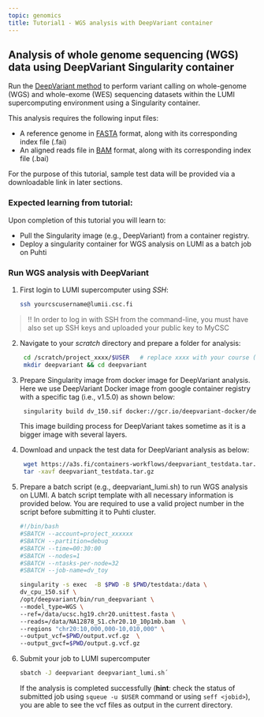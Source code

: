 ```yaml
---
topic: genomics
title: Tutorial1 - WGS analysis with DeepVariant container 
---
```


## Analysis of whole genome sequencing (WGS) data using DeepVariant Singularity container
Run the [DeepVariant method](https://github.com/google/deepvariant) to perform variant calling on whole-genome (WGS) and whole-exome (WES) sequencing datasets within the LUMI supercomputing environment using a Singularity container.

This analysis requires the following input files:
   - A reference genome in [FASTA](https://en.wikipedia.org/wiki/FASTA_format) format, along with its corresponding index file (.fai)
   - An aligned reads file in [BAM](http://genome.sph.umich.edu/wiki/BAM) format, along with its corresponding index file (.bai)

For the purpose of this tutorial, sample test data will be provided via a downloadable link in later sections.

### Expected learning from tutorial:
Upon completion of this tutorial you will learn to: 
- Pull the Singularity image (e.g., DeepVariant) from a container registry.
- Deploy a singularity container for WGS analysis on LUMI as a batch job on Puhti

### Run WGS analysis with DeepVariant 

1. First login to LUMI supercomputer using *SSH*:
   ```bash
   ssh yourcscusername@lumii.csc.fi
   ```
> ‼️ In order to log in with SSH from the command-line, you must have also set up SSH keys and uploaded your public key to MyCSC

2. Navigate to your *scratch* directory and prepare a folder for analysis:
   ```bash
    cd /scratch/project_xxxx/$USER   # replace xxxx with your course (or own) project number
    mkdir deepvariant && cd deepvariant
   ```

3. Prepare Singularity image from docker image for DeepVariant analysis. Here we use DeepVariant Docker image from google container registry with a
   specific tag (i.e., v1.5.0) as shown below: 

   ```bash
    singularity build dv_150.sif docker://gcr.io/deepvariant-docker/deepvariant:1.5.0
    ```
   This image building process for DeepVariant takes sometime as it is a bigger image with several layers.

4. Download and unpack the test data for DeepVariant analysis as below:

   ```bash
    wget https://a3s.fi/containers-workflows/deepvariant_testdata.tar.gz
    tar -xavf deepvariant_testdata.tar.gz
   ```

5. Prepare a batch script (e.g., deepvariant_lumi.sh) to run WGS analysis on LUMI. A batch script template with all necessary information is provided below. You
  are required to use a valid project number in the script before submitting it to Puhti cluster.
   
   ```bash
   #!/bin/bash
   #SBATCH --account=project_xxxxxx
   #SBATCH --partition=debug
   #SBATCH --time=00:30:00
   #SBATCH --nodes=1
   #SBATCH --ntasks-per-node=32
   #SBATCH --job-name=dv_toy

   singularity -s exec  -B $PWD -B $PWD/testdata:/data \
   dv_cpu_150.sif \
   /opt/deepvariant/bin/run_deepvariant \
   --model_type=WGS \
   --ref=/data/ucsc.hg19.chr20.unittest.fasta \
   --reads=/data/NA12878_S1.chr20.10_10p1mb.bam  \
   --regions "chr20:10,000,000-10,010,000" \
   --output_vcf=$PWD/output.vcf.gz  \
   --output_gvcf=$PWD/output.g.vcf.gz
   ```

6. Submit your job to LUMI supercomputer
   
   ```bash
   sbatch -J deepvariant deepvariant_lumi.sh´
   ```
   If the analysis is completed successfully (**hint**: check the status of submitted job using `squeue -u $USER` command or using `seff <jobid>`), you are able
    to see the vcf files as output in the current directory.
